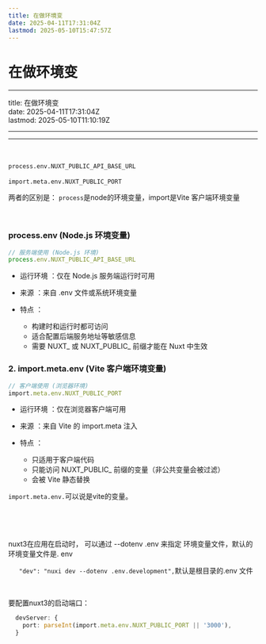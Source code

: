 ```yaml
---
title: 在做环境变
date: 2025-04-11T17:31:04Z
lastmod: 2025-05-10T15:47:57Z
---
```


# 在做环境变

---

title: 在做环境变  
date: 2025-04-11T17:31:04Z  
lastmod: 2025-05-10T11:10:19Z

---

---

‍

​`process.env.NUXT_PUBLIC_API_BASE_URL`​

​`import.meta.env.NUXT_PUBLIC_PORT `​

两者的区别是： `process`​是node的环境变量，import是Vite 客户端环境变量

‍

### process.env (Node.js 环境变量)

```typescript
// 服务端使用 (Node.js 环境)
process.env.NUXT_PUBLIC_API_BASE_URL
```

- 运行环境 ：仅在 Node.js 服务端运行时可用
- 来源 ：来自 .env 文件或系统环境变量
- 特点 ：

  - 构建时和运行时都可访问
  - 适合配置后端服务地址等敏感信息
  - 需要 NUXT_ 或 NUXT_PUBLIC_ 前缀才能在 Nuxt 中生效

### 2. import.meta.env (Vite 客户端环境变量)

```typescript
// 客户端使用 (浏览器环境)
import.meta.env.NUXT_PUBLIC_PORT
```

- 运行环境 ：仅在浏览器客户端可用
- 来源 ：来自 Vite 的 import.meta 注入
- 特点 ：

  - 只适用于客户端代码
  - 只能访问 NUXT_PUBLIC_ 前缀的变量（非公共变量会被过滤）
  - 会被 Vite 静态替换

​`import.meta.env.`​可以说是vite的变量。

‍

‍

nuxt3在应用在启动时， 可以通过 --dotenv  .env 来指定 环境变量文件，默认的环境变量文件是. env

​`   "dev": "nuxi dev --dotenv .env.development",`​   默认是根目录的.env 文件

‍

要配置nuxt3的启动端口：

```ts
  devServer: {
    port: parseInt(import.meta.env.NUXT_PUBLIC_PORT || '3000'),
  }

```

‍
